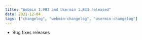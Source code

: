 ```yaml
---
title: "Webmin 1.983 and Usermin 1.833 released"
date: 2021-12-04
tags: ["changelog", "webmin-changelog", "usermin-changelog"]
---
```


- Bug fixes releases

